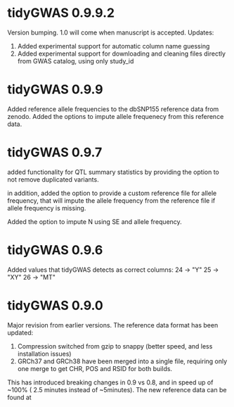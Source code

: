 

# tidyGWAS 0.9.9.2
Version bumping. 1.0 will come when manuscript is accepted.
Updates:
1. Added experimental support for automatic column name guessing
2. Added experimental support for downloading and cleaning files directly from
GWAS catalog, using only study_id


# tidyGWAS 0.9.9
Added reference allele frequencies to the dbSNP155 reference data from zenodo.
Added the options to impute allele frequenecy from this reference data.


# tidyGWAS 0.9.7
added functionality for QTL summary statistics by providing the option to not
remove duplicated variants.

in addition, added the option to provide a custom reference file for allele frequency,
that will impute the allele frequency from the reference file if allele frequency is missing.

Added the option to impute N using SE and allele frequency.


# tidyGWAS 0.9.6

Added values that tidyGWAS detects as correct columns:
24 -> "Y"
25 -> "XY"
26 -> "MT"


# tidyGWAS 0.9.0

Major revision from earlier versions. The reference data format has been updated:

1.  Compression switched from gzip to snappy (better speed, and less installation issues)
2.  GRCh37 and GRCh38 have been merged into a single file, requiring only one merge to get CHR, POS and RSID for both builds.

This has introduced breaking changes in 0.9 vs 0.8, and in speed up of \~100% ( 2.5 minutes instead of \~5minutes). The new reference data can be found at
